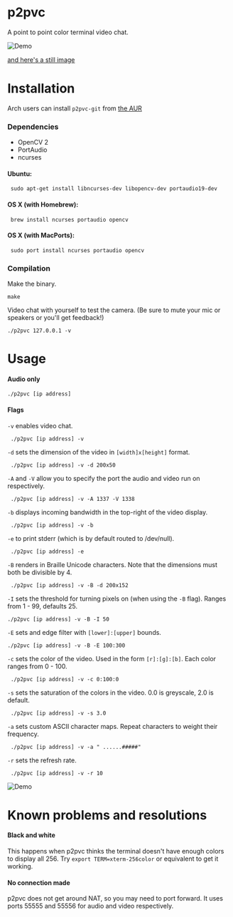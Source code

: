 # p2pvc
A point to point color terminal video chat.

![Demo](http://giant.gfycat.com/HideousSpiffyAdder.gif)

[and here's a still image](http://i.imgur.com/ziRPCWE.png)

# Installation

Arch users can install `p2pvc-git` from [the AUR](https://aur.archlinux.org/packages/p2pvc-git/)

### Dependencies

* OpenCV 2
* PortAudio
* ncurses

#### Ubuntu:

     sudo apt-get install libncurses-dev libopencv-dev portaudio19-dev

#### OS X (with Homebrew):

     brew install ncurses portaudio opencv

#### OS X (with MacPorts):

     sudo port install ncurses portaudio opencv

### Compilation
Make the binary.

    make

Video chat with yourself to test the camera. (Be sure to mute your mic or speakers or you'll get feedback!)

    ./p2pvc 127.0.0.1 -v

# Usage

#### Audio only

    ./p2pvc [ip address]

#### Flags

`-v` enables video chat.

     ./p2pvc [ip address] -v

`-d` sets the dimension of the video in `[width]x[height]` format.

     ./p2pvc [ip address] -v -d 200x50

`-A` and `-V` allow you to specify the port the audio and video run on respectively.

     ./p2pvc [ip address] -v -A 1337 -V 1338

`-b` displays incoming bandwidth in the top-right of the video display.
 
     ./p2pvc [ip address] -v -b

`-e` to print stderr (which is by default routed to /dev/null).

     ./p2pvc [ip address] -e
     
`-B` renders in Braille Unicode characters.  Note that the dimensions must both be divisible by 4. 

     ./p2pvc [ip address] -v -B -d 200x152

`-I` sets the threshold for turning pixels on (when using the `-B` flag).  Ranges from 1 - 99, defaults 25.

    ./p2pvc [ip address] -v -B -I 50

`-E` sets and edge filter with `[lower]:[upper]` bounds.

    ./p2pvc [ip address] -v -B -E 100:300

`-c` sets the color of the video.  Used in the form `[r]:[g]:[b]`.  Each color ranges from 0 - 100.

     ./p2pvc [ip address] -v -c 0:100:0

`-s` sets the saturation of the colors in the video.  0.0 is greyscale, 2.0 is default.

     ./p2pvc [ip address] -v -s 3.0
     
`-a` sets custom ASCII character maps.  Repeat characters to weight their frequency.

     ./p2pvc [ip address] -v -a " ......#####"
     
`-r` sets the refresh rate.

     ./p2pvc [ip address] -v -r 10
     
![Demo](http://fat.gfycat.com/WideRecklessChinesecrocodilelizard.gif)
# Known problems and resolutions

#### Black and white

This happens when p2pvc thinks the terminal doesn't have enough colors to display all 256.  Try `export TERM=xterm-256color` or equivalent to get it working.

#### No connection made

p2pvc does not get around NAT, so you may need to port forward.  It uses ports 55555 and 55556 for audio and video respectively.
